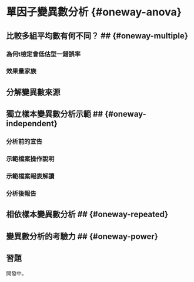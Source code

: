 # 單因子變異數分析 {#oneway-anova}


## 比較多組平均數有何不同？ ## {#oneway-multiple}


### 為何t檢定會低估型一錯誤率


### 效果量家族


## 分解變異數來源


## 獨立樣本變異數分析示範  ##  {#oneway-independent}

### 分析前的宣告


### 示範檔案操作說明


### 示範檔案報表解讀


### 分析後報告

## 相依樣本變異數分析  ## {#oneway-repeated}

## 變異數分析的考驗力   ## {#oneway-power}


## 習題

開發中。

